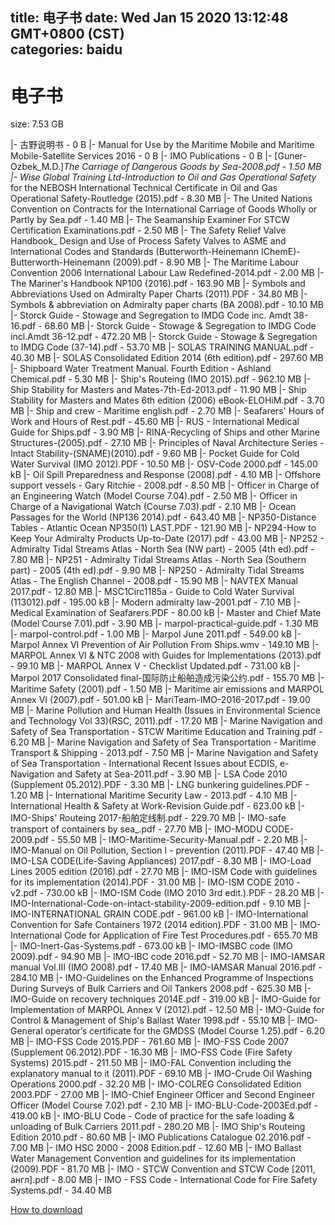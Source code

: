 
title: 电子书
date: Wed Jan 15 2020 13:12:48 GMT+0800 (CST)    
categories: baidu
---

# 电子书
size: 7.53 GB
 
 
|- 古野说明书 - 0 B
|- Manual for Use by the Maritime Mobile and Maritime Mobile-Satellite Services 2016 - 0 B
|- IMO Publications - 0 B
|- [Guner-Ozbek_M.D.]_The Carriage of Dangerous Goods by Sea-2008.pdf - 1.50 MB
|- Wise Global Training Ltd-Introduction to Oil and Gas Operational Safety_ for the NEBOSH International Technical Certificate in Oil and Gas Operational Safety-Routledge (2015).pdf - 8.30 MB
|- The United Nations Convention on Contracts for the International Carriage of Goods Wholly or Partly by Sea.pdf - 1.40 MB
|- The Seamanship Examiner For STCW Certification Examinations.pdf - 2.50 MB
|- The Safety Relief Valve Handbook_ Design and Use of Process Safety Valves to ASME and International Codes and Standards (Butterworth-Heinemann IChemE)-Butterworth-Heinemann (2009).pdf - 8.90 MB
|- The Maritime Labour Convention 2006 International Labour Law Redefined-2014.pdf - 2.00 MB
|- The Mariner's Handbook NP100 (2016).pdf - 163.90 MB
|- Symbols and Abbreviations Used on Admiralty Paper Charts (2011).PDF - 34.80 MB
|- Symbols & abbreviation on Admiralty paper charts (BA 2008).pdf - 10.10 MB
|- Storck Guide - Stowage and Segregation to IMDG Code inc. Amdt 38-16.pdf - 68.60 MB
|- Storck Guide - Stowage & Segregation to IMDG Code incl.Amdt 36-12.pdf - 472.20 MB
|- Storck Guide - Stowage & Segregation to IMDG Code (37-14).pdf - 53.70 MB
|- SOLAS TRAINING MANUAL.pdf - 40.30 MB
|- SOLAS Consolidated Edition 2014 (6th edition).pdf - 297.60 MB
|- Shipboard Water Treatment Manual. Fourth Edition - Ashland Chemical.pdf - 5.30 MB
|- Ship's Routeing (IMO 2015).pdf - 962.10 MB
|- Ship Stability for Masters and Mates-7th-Ed-2013.pdf - 11.90 MB
|- Ship Stability for Masters and Mates 6th edition (2006) eBook-ELOHiM.pdf - 3.70 MB
|- Ship and crew - Maritime english.pdf - 2.70 MB
|- Seafarers' Hours of Work and Hours of Rest.pdf - 45.60 MB
|- RUS - International Medical Guide for Ships.pdf - 3.90 MB
|- RINA-Recycling of Ships and other Marine Structures-(2005).pdf - 27.10 MB
|- Principles of Naval Architecture Series - Intact Stability-(SNAME)(2010).pdf - 9.60 MB
|- Pocket Guide for Cold Water Survival (IMO 2012).PDF - 10.50 MB
|- OSV-Code 2000.pdf - 145.00 kB
|- Oil Spill Preparedness and Response (2008).pdf - 4.10 MB
|- Offshore support vessels - Gary Ritchie - 2008.pdf - 8.50 MB
|- Officer in Charge of an Engineering Watch (Model Course 7.04).pdf - 2.50 MB
|- Officer in Charge of a Navigational Watch (Course 7.03).pdf - 2.10 MB
|- Ocean Passages for the World (NP136 2014).pdf - 643.40 MB
|- NP350-Distance Tables - Atlantic Ocean NP350(1) LAST.PDF - 121.90 MB
|- NP294-How to Keep Your Admiralty Products Up-to-Date (2017).pdf - 43.00 MB
|- NP252 - Admiralty Tidal Streams Atlas - North Sea (NW part) - 2005 (4th ed).pdf - 7.80 MB
|- NP251 - Admiralty Tidal Streams Atlas - North Sea (Southern part) - 2005 (4th ed).pdf - 9.90 MB
|- NP250 - Admiralty Tidal Streams Atlas - The English Channel - 2008.pdf - 15.90 MB
|- NAVTEX Manual 2017.pdf - 12.80 MB
|- MSC1Circ1185a - Guide to Cold Water Survival (113012).pdf - 195.00 kB
|- Modern admiralty law-2001.pdf - 7.10 MB
|- Medical Examination of Seafarers.PDF - 80.00 kB
|- Master and Chief Mate (Model Course 7.01).pdf - 3.90 MB
|- marpol-practical-guide.pdf - 1.30 MB
|- marpol-control.pdf - 1.00 MB
|- Marpol June 2011.pdf - 549.00 kB
|- Marpol Annex VI Prevention of Air Pollution From Ships.wmv - 149.10 MB
|- MARPOL Annex VI & NTC 2008 with Guides for Implementations (2013).pdf - 99.10 MB
|- MARPOL Annex V - Checklist Updated.pdf - 731.00 kB
|- Marpol 2017 Consolidated final-国际防止船舶造成污染公约.pdf - 155.70 MB
|- Maritime Safety (2001).pdf - 1.50 MB
|- Maritime air  emissions and MARPOL Annex VI (2007).pdf - 501.00 kB
|- MariTeam-IMO-2016-2017.pdf - 19.00 MB
|- Marine Pollution and Human Health (Issues in Environmental Science and Technology Vol 33)(RSC, 2011).pdf - 17.20 MB
|- Marine Navigation and Safety of Sea Transportation - STCW Maritime Education and Training.pdf - 6.20 MB
|- Marine Navigation and Safety of Sea Transportation - Maritime Transport & Shipping - 2013.pdf - 7.50 MB
|- Marine Navigation and Safety of Sea Transportation - International Recent Issues about ECDIS, e-Navigation and Safety at Sea-2011.pdf - 3.90 MB
|- LSA Code 2010 (Supplement 05.2012).PDF - 3.30 MB
|- LNG bunkering guidelines.PDF - 1.20 MB
|- International Maritime Security Law - 2013.pdf - 4.10 MB
|- International Health & Safety at Work-Revision Guide.pdf - 623.00 kB
|- IMO-Ships' Routeing 2017-船舶定线制.pdf - 229.70 MB
|- IMO-safe transport of containers by sea_.pdf - 27.70 MB
|- IMO-MODU CODE-2009.pdf - 55.50 MB
|- IMO-Maritime-Security-Manual.pdf - 2.20 MB
|- IMO-Manual on Oil Pollution, Section I - prevention (2011).PDF - 47.40 MB
|- IMO-LSA CODE(Life-Saving Appliances) 2017.pdf - 8.30 MB
|- IMO-Load Lines 2005 edition (2016).pdf - 27.70 MB
|- IMO-ISM Code with guidelines for its implementation (2014).PDF - 31.00 MB
|- IMO-ISM CODE 2010 - v2.pdf - 730.00 kB
|- IMO-ISM Code (IMO 2010 3rd edit.).PDF - 28.20 MB
|- IMO-International-Code-on-intact-stability-2009-edition.pdf - 9.10 MB
|- IMO-INTERNATIONAL GRAIN CODE.pdf - 961.00 kB
|- IMO-International Convention for Safe Containers 1972 (2014 edition).PDF - 31.00 MB
|- IMO-International Code for Application of Fire Test Procedures.pdf - 655.70 MB
|- IMO-Inert-Gas-Systems.pdf - 673.00 kB
|- IMO-IMSBC code (IMO 2009).pdf - 94.90 MB
|- IMO-IBC code 2016.pdf - 52.70 MB
|- IMO-IAMSAR manual Vol.III (IMO 2008).pdf - 17.40 MB
|- IMO-IAMSAR Manual 2016.pdf - 284.10 MB
|- IMO-Guidelines on the Enhanced Programme of Inspections During Surveys of Bulk Carriers and Oil Tankers 2008.pdf - 625.30 MB
|- IMO-Guide on recovery techniques 2014E.pdf - 319.00 kB
|- IMO-Guide for Implementation of MARPOL Annex V (2012).pdf - 12.50 MB
|- IMO-Guide for Control & Management of Ship's Ballast Water 1998.pdf - 55.10 MB
|- IMO-General operator’s certificate for the GMDSS (Model Course 1.25).pdf - 6.20 MB
|- IMO-FSS Code 2015.PDF - 761.60 MB
|- IMO-FSS Code 2007 (Supplement 06.2012).PDF - 16.30 MB
|- IMO-FSS Code (Fire Safety Systems)  2015.pdf - 211.50 MB
|- IMO-FAL Convention including the explanatory manual to it (2011).PDF - 69.10 MB
|- IMO-Crude Oil Washing Operations 2000.pdf - 32.20 MB
|- IMO-COLREG Consolidated Edition 2003.PDF - 27.00 MB
|- IMO-Chief Engineer Officer and Second Engineer Officer (Model Course 7.02).pdf - 2.10 MB
|- IMO-BLU-Code-2003Ed.pdf - 419.00 kB
|- IMO-BLU Code - Code of practice for the safe loading & unloading of Bulk Carriers 2011.pdf - 280.20 MB
|- IMO Ship's Routeing Edition 2010.pdf - 80.60 MB
|- IMO Publications Catalogue 02.2016.pdf - 7.00 MB
|- IMO HSC 2000 - 2008 Edition.pdf - 12.60 MB
|- IMO Ballast Water Management Convention and guidelines for its implementation (2009).PDF - 81.70 MB
|- IMO - STCW Convention and STCW Code [2011, англ].pdf - 8.00 MB
|- IMO - FSS Code - International Code for Fire Safety Systems.pdf - 34.40 MB

[How to download](https://bpcam.bemobtrk.com/go/2ceec3aa-1ca2-46d6-b9ff-aaa5c184517c?jno=141)